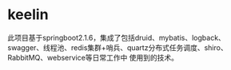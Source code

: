 # keelin
此项目基于springboot2.1.6，集成了包括druid、mybatis、logback、swagger、线程池、redis集群+哨兵、quartz分布式任务调度、shiro、RabbitMQ、webservice等日常工作中
使用到的技术。
